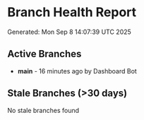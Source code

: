 # Branch Health Report
Generated: Mon Sep  8 14:07:39 UTC 2025

## Active Branches
- **main** - 16 minutes ago by Dashboard Bot

## Stale Branches (>30 days)
No stale branches found
